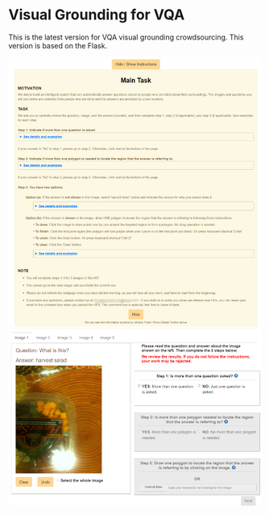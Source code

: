 # Visual Grounding for VQA
This is the latest version for VQA visual grounding crowdsourcing. This version is based on the Flask.

![image](https://github.com/CCYChongyanChen/VizWizVQAGroundingCrowdSourcing/blob/main/static/images/instructions.png)
![image](https://github.com/CCYChongyanChen/VizWizVQAGroundingCrowdSourcing/blob/main/static/images/steps.png)


